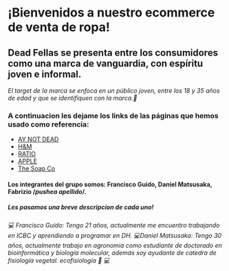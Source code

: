 # ¡Bienvenidos a nuestro ecommerce de venta de ropa!
## Dead Fellas se presenta entre los consumidores como una marca de vanguardia, con espíritu joven e informal. 
*El target de la marca se enfoca en un público joven, entre los 18 y 35 años de edad y que se identifiquen con la marca.🤘*
### A continuacion les dejame los links de las páginas que hemos usado como referencia: 
* [AY NOT DEAD](http:/www.aynotdead.com)
* [H&M](https://www2.hm.com/es_us/hombre/productos/camisetas-con-sin-mangas.html)
* [RATIO](https://ratiocoffee.com/)
* [APPLE](https://www.apple.com/la/)
* [The Soap Co](https://thesoapco.org/)

#### Los integrantes del grupo somos: Francisco Guido, Daniel Matsusaka, Fabrizio /*pushea apellido*/.
##### Les pasamos una breve descripcion de cada uno!
*💻 Francisco Guido: Tengo 21 años, actualmente me encuentro trabajando en ICBC y aprendiendo a programar en DH.*
*💻Daniel Matsusaka: Tengo 30 años, actualmente trabajo en agronomia como estudiante de doctorado en bioinformática y biología molecular, además soy ayudante de catedra de fisiología vegetal. ecofisiología 🌳*
*💻*

